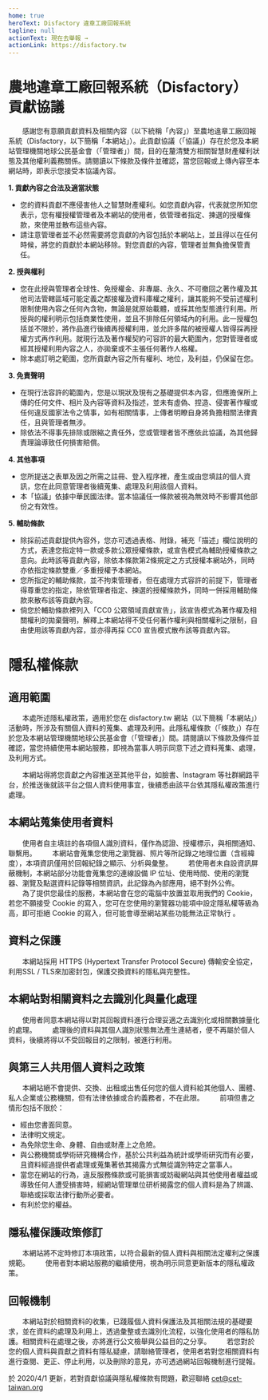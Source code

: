 ```yaml
---
home: true
heroText: Disfactory 違章工廠回報系統
tagline: null
actionText: 現在去舉報 →
actionLink: https://disfactory.tw
---
```


# 農地違章工廠回報系統（Disfactory）貢獻協議
　　感謝您有意願貢獻資料及相關內容（以下統稱「內容」）至農地違章工廠回報系統（Disfactory，以下簡稱「本網站」）。此貢獻協議（「協議」）存在於您及本網站管理機關地球公民基金會（「管理者」）間，目的在釐清雙方相關智慧財產權利狀態及其他權利義務關係。請閱讀以下條款及條件並確認，當您回報或上傳內容至本網站時，即表示您接受本協議內容。

**1. 貢獻內容之合法及適當狀態**
- 您的資料貢獻不應侵害他人之智慧財產權利。如您貢獻內容，代表就您所知您表示，您有權授權管理者及本網站的使用者，依管理者指定、揀選的授權條款，來使用並散布這些內容。
- 請注意管理者並不必然需要將您貢獻的內容包括於本網站上，並且得以在任何時候，將您的貢獻於本網站移除。對您貢獻的內容，管理者並無負擔保管責任。

 
**2. 授與權利**
- 您在此授與管理者全球性、免授權金、非專屬、永久、不可撤回之著作權及其他司法管轄區域可能定義之鄰接權及資料庫權之權利，讓其能夠不受前述權利限制使用內容之任何內含物，無論是就原始載體，或採其他型態進行利用。所授與的權利明示包括商業性使用，並且不排除任何領域內的利用。此一授權包括並不限於，將作品進行後續再授權利用，並允許多階的被授權人皆得採再授權方式再作利用。就現行法及著作權契約可容許的最大範圍內，您對管理者或經其授權利用內容之人，亦拋棄或不主張任何著作人格權。
- 除本處訂明之範圍，您所貢獻內容之所有權利、地位，及利益，仍保留在您。

 
**3. 免責聲明**
- 在現行法容許的範圍內，您是以現狀及現有之基礎提供本內容，但應擔保所上傳的任何文件、相片及內容等資料及指述，並未有虛偽、捏造、侵害著作權或任何違反國家法令之情事，如有相關情事，上傳者明瞭自身將負擔相關法律責任，且與管理者無涉。
- 除依法不得事先排除或限縮之責任外，您或管理者皆不應依此協議，為其他歸責理論導致任何損害賠償。

 
**4. 其他事項**
- 您所提送之表單及因之所需之註冊、登入程序裡，產生或由您填註的個人資訊，您在此同意管理者後續蒐集、處理及利用該個人資料。
- 本「協議」依據中華民國法律。當本協議任一條款被視為無效時不影響其他部份之有效性。

**5. 輔助條款**
- 除採前述貢獻提供內容外，您亦可透過表格、附錄，補充「描述」欄位說明的方式，表達您指定特一款或多款公眾授權條款，或宣告模式為輔助授權條款之意向。此時該等貢獻內容，除依本條款第2條規定之方式授權本網站外，同時亦依指定條款雙重／多重授權予本網站。
- 您所指定的輔助條款，並不拘束管理者，但在處理方式容許的前提下，管理者得尊重您的指定，除依管理者指定、揀選的授權條款外，同時一併採用輔助條款來散布該等貢獻內容。
- 倘您於輔助條款裡列入「CC0 公眾領域貢獻宣告」，該宣告模式為著作權及相關權利的拋棄聲明，解釋上本網站得不受任何著作權利與相關權利之限制，自由使用該等貢獻內容，並亦得再採 CC0 宣告模式散布該等貢獻內容。

# **隱私權條款**

## 適用範圍
　　本處所述隱私權政策，適用於您在 disfactory.tw 網站（以下簡稱「本網站」）活動時，所涉及有關個人資料的蒐集、處理及利用。此隱私權條款（「條款」）存在於您及本網站管理機關地球公民基金會（「管理者」）間。請閱讀以下條款及條件並確認，當您持續使用本網站服務，即視為當事人明示同意下述之資料蒐集、處理，及利用方式。

　　本網站得將您貢獻之內容推送至其他平台，如臉書、Instagram 等社群網路平台，於推送後就該平台之個人資料使用事宜，後續悉由該平台依其隱私權政策進行處理。

## 本網站蒐集使用者資料
　　使用者自主填註的各項個人識別資料，僅作為認證、授權標示，與相關通知、聯繫用。
　　本網站會蒐集您使用之瀏覽器、照片等所記錄之地理位置（含經緯度），本項資訊僅用於回報紀錄之顯示、分析與彙整。
　　若使用者未自設資訊屏蔽機制，本網站部分功能會蒐集您的連線設備 IP 位址、使用時間、使用的瀏覽器、瀏覽及點選資料記錄等相關資訊，此記錄為內部應用，絕不對外公佈。
　　為了提供您最佳的服務，本網站會在您的電腦中放置並取用我們的 Cookie，若您不願接受 Cookie 的寫入，您可在您使用的瀏覽器功能項中設定隱私權等級為高，即可拒絕 Cookie 的寫入，但可能會導至網站某些功能無法正常執行 。

## 資料之保護
　　本網站採用 HTTPS (Hypertext Transfer Protocol Secure) 傳輸安全協定，利用SSL / TLS來加密封包，保護交換資料的隱私與完整性。

## 本網站對相關資料之去識別化與量化處理
　　使用者同意本網站得以對其回報資料進行合理妥適之去識別化或相關數據量化的處理。
　　處理後的資料與其個人識別狀態無法產生連結者，便不再屬於個人資料，後續將得以不受回報目的之限制，被進行利用。

## 與第三人共用個人資料之政策
　　本網站絕不會提供、交換、出租或出售任何您的個人資料給其他個人、團體、私人企業或公務機關，但有法律依據或合約義務者，不在此限。
　　前項但書之情形包括不限於：
- 經由您書面同意。
- 法律明文規定。
- 為免除您生命、身體、自由或財產上之危險。
- 與公務機關或學術研究機構合作，基於公共利益為統計或學術研究而有必要，且資料經過提供者處理或蒐集著依其揭露方式無從識別特定之當事人。
- 當您在網站的行為，違反服務條款或可能損害或妨礙網站與其他使用者權益或導致任何人遭受損害時，經網站管理單位研析揭露您的個人資料是為了辨識、聯絡或採取法律行動所必要者。
- 有利於您的權益。

## 隱私權保護政策修訂
　　本網站將不定時修訂本項政策，以符合最新的個人資料與相關法定權利之保護規範。
　　使用者對本網站服務的繼續使用，視為明示同意更新版本的隱私權政策。

## 回報機制
　　本網站對於相關資料的收集，已踐履個人資料保護法及其相關法規的基礎要求，並在資料的處理及利用上，透過彙整或去識別化流程，以強化使用者的隱私防護。相關資料在處理之後，亦將進行公文檢舉與公益目的之分享。
　　若您對於您的個人資料與貢獻之資料有隱私疑慮，請聯絡管理者，使用者若對您相關資料有進行查閱、更正、停止利用，以及刪除的意見，亦可透過網站回報機制進行提報。


於 2020/4/1 更新，若對貢獻協議與隱私權條款有問題，歡迎聯絡 cet@cet-taiwan.org
